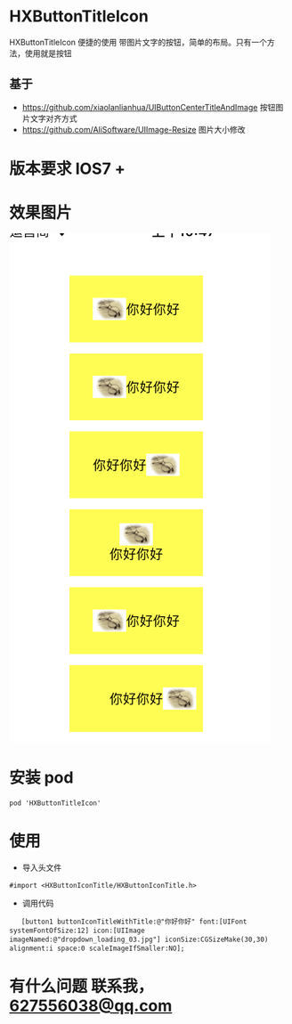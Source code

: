 # HXButtonTitleIcon
HXButtonTitleIcon 便捷的使用 带图片文字的按钮，简单的布局。只有一个方法，使用就是按钮
## 基于 
 * https://github.com/xiaolanlianhua/UIButtonCenterTitleAndImage  按钮图片文字对齐方式
 * https://github.com/AliSoftware/UIImage-Resize  图片大小修改

# 版本要求 IOS7 +

# 效果图片
![效果图片](https://github.com/EarthMass/HXButtonTitleIcon/blob/master/HXButtonTitleIcon1.png)

# 安装 pod
```
pod 'HXButtonTitleIcon'
```

# 使用 

* 导入头文件 
```
#import <HXButtonIconTitle/HXButtonIconTitle.h>
```

* 调用代码
```
   [button1 buttonIconTitleWithTitle:@"你好你好" font:[UIFont systemFontOfSize:12] icon:[UIImage imageNamed:@"dropdown_loading_03.jpg"] iconSize:CGSizeMake(30,30) alignment:i space:0 scaleImageIfSmaller:NO];
```

# 有什么问题 联系我，627556038@qq.com
